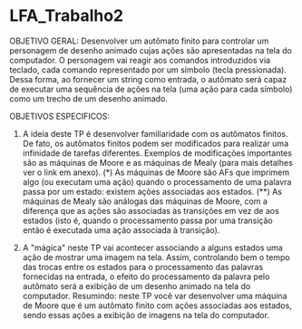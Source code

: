 # LFA_Trabalho2

OBJETIVO GERAL:
Desenvolver um autômato finito para controlar um personagem de desenho animado cujas ações são apresentadas na tela do computador. O personagem vai reagir aos comandos introduzidos via teclado, cada comando representado por um símbolo (tecla pressionada). Dessa forma, ao fornecer um string como entrada, o autômato será capaz de executar uma sequência de ações na tela (uma ação para cada símbolo) como um trecho de um desenho animado.

OBJETIVOS ESPECIFICOS:

1. A ideia deste TP é desenvolver familiaridade com os autômatos finitos. De fato, os autômatos finitos podem ser modificados para realizar uma infinidade de tarefas diferentes. Exemplos de modificações importantes são as máquinas de Moore e as máquinas de Mealy (para mais detalhes ver o link em anexo). (*) As máquinas de Moore são AFs que imprimem algo (ou executam uma ação) quando o processamento de uma palavra passa por um estado: existem ações associadas aos estados. (**) As máquinas de Mealy são análogas das máquinas de Moore, com a diferença que as ações são associadas às transições em vez de aos estados (isto é, quando o processamento passa por uma transição então é executada uma ação associada à transição).

2. A "mágica" neste TP vai acontecer associando a alguns estados uma ação de mostrar uma imagem na tela. Assim, controlando bem o tempo das trocas entre os estados para o processamento das palavras fornecidas na entrada, o efeito do processamento da palavra pelo autômato será a exibição de um desenho animado na tela do computador. Resumindo: neste TP você var desenvolver uma máquina de Moore que é um autômato finito com ações associadas aos estados, sendo essas ações a exibição de imagens na tela do computador.
